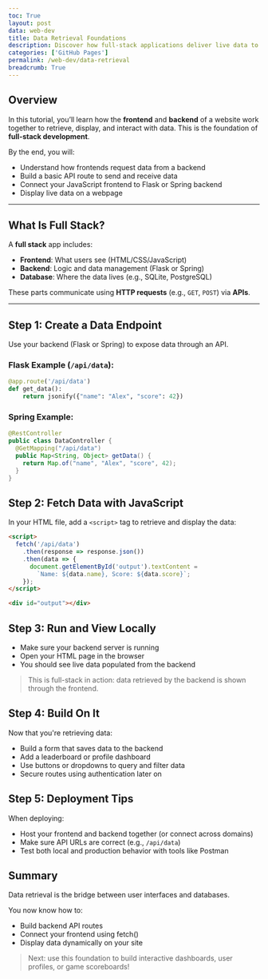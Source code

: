 ```yaml
---
toc: True
layout: post
data: web-dev
title: Data Retrieval Foundations
description: Discover how full-stack applications deliver live data to users by connecting frontend interfaces with backend servers and databases. Learn to build dynamic web pages that fetch and display real information in real time.
categories: ['GitHub Pages']
permalink: /web-dev/data-retrieval
breadcrumb: True
---
```


## Overview

In this tutorial, you’ll learn how the **frontend** and **backend** of a website work together to retrieve, display, and interact with data. This is the foundation of **full-stack development**.

By the end, you will:
- Understand how frontends request data from a backend
- Build a basic API route to send and receive data
- Connect your JavaScript frontend to Flask or Spring backend
- Display live data on a webpage

---

## What Is Full Stack?

A **full stack** app includes:
- **Frontend**: What users see (HTML/CSS/JavaScript)
- **Backend**: Logic and data management (Flask or Spring)
- **Database**: Where the data lives (e.g., SQLite, PostgreSQL)

These parts communicate using **HTTP requests** (e.g., `GET`, `POST`) via **APIs**.

---

## Step 1: Create a Data Endpoint

Use your backend (Flask or Spring) to expose data through an API.

### Flask Example (`/api/data`):
```python
@app.route('/api/data')
def get_data():
    return jsonify({"name": "Alex", "score": 42})
```

### Spring Example:
```java
@RestController
public class DataController {
  @GetMapping("/api/data")
  public Map<String, Object> getData() {
    return Map.of("name", "Alex", "score", 42);
  }
}
```

## Step 2: Fetch Data with JavaScript
In your HTML file, add a `<script>` tag to retrieve and display the data:
```html
<script>
  fetch('/api/data')
    .then(response => response.json())
    .then(data => {
      document.getElementById('output').textContent = 
        `Name: ${data.name}, Score: ${data.score}`;
    });
</script>

<div id="output"></div>
```

## Step 3: Run and View Locally

- Make sure your backend server is running
- Open your HTML page in the browser
- You should see live data populated from the backend

> This is full-stack in action: data retrieved by the backend is shown through the frontend.

## Step 4: Build On It

Now that you're retrieving data:
- Build a form that saves data to the backend
- Add a leaderboard or profile dashboard
- Use buttons or dropdowns to query and filter data
- Secure routes using authentication later on

## Step 5: Deployment Tips

When deploying:

- Host your frontend and backend together (or connect across domains)
- Make sure API URLs are correct (e.g., `/api/data`)
- Test both local and production behavior with tools like Postman

## Summary

Data retrieval is the bridge between user interfaces and databases.

You now know how to:

- Build backend API routes
- Connect your frontend using fetch()
- Display data dynamically on your site

> Next: use this foundation to build interactive dashboards, user profiles, or game scoreboards!